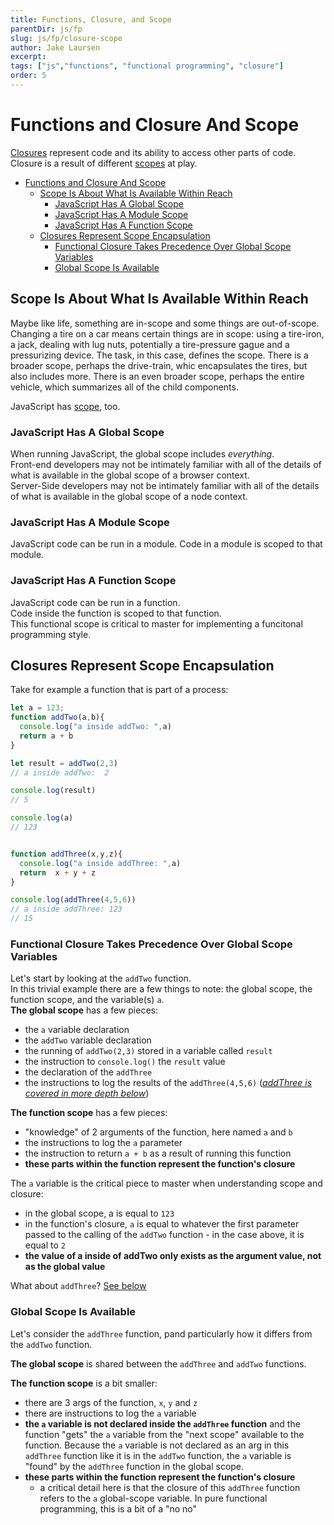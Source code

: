 ```yaml
---
title: Functions, Closure, and Scope
parentDir: js/fp
slug: js/fp/closure-scope
author: Jake Laursen
excerpt: 
tags: ["js","functions", "functional programming", "closure"]
order: 5
---
```


# Functions and Closure And Scope
[Closures](https://developer.mozilla.org/en-US/docs/Web/JavaScript/Closures) represent code and its ability to access other parts of code. Closure is a result of different [scopes](https://developer.mozilla.org/en-US/docs/Web/JavaScript/Closures#closure_scope_chain) at play.   

- [Functions and Closure And Scope](#functions-and-closure-and-scope)
  - [Scope Is About What Is Available Within Reach](#scope-is-about-what-is-available-within-reach)
    - [JavaScript Has A Global Scope](#javascript-has-a-global-scope)
    - [JavaScript Has A Module Scope](#javascript-has-a-module-scope)
    - [JavaScript Has A Function Scope](#javascript-has-a-function-scope)
  - [Closures Represent Scope Encapsulation](#closures-represent-scope-encapsulation)
    - [Functional Closure Takes Precedence Over Global Scope Variables](#functional-closure-takes-precedence-over-global-scope-variables)
    - [Global Scope Is Available](#global-scope-is-available)

## Scope Is About What Is Available Within Reach
Maybe like life, something are in-scope and some things are out-of-scope.  
Changing a tire on a car means certain things are in scope: using a tire-iron, a jack, dealing with lug nuts, potentially a tire-pressure gague and a pressurizing device. The task, in this case, defines the scope. There is a broader scope, perhaps the drive-train, whic encapsulates the tires, but also includes more. There is an even broader scope, perhaps the entire vehicle, which summarizes all of the child components.   

JavaScript has [scope](https://developer.mozilla.org/en-US/docs/Glossary/Scope), too.  

### JavaScript Has A Global Scope
When running JavaScript, the global scope includes _everything_.  
Front-end developers may not be intimately familiar with all of the details of what is available in the global scope of a browser context.  
Server-Side developers may not be intimately familiar with all of the details of what is available in the global scope of a node context.  

### JavaScript Has A Module Scope
JavaScript code can be run in a module. Code in a module is scoped to that module.  

### JavaScript Has A Function Scope
JavaScript code can be run in a function.  
Code inside the function is scoped to that function.  
This functional scope is critical to master for implementing a funcitonal programming style.  

## Closures Represent Scope Encapsulation
Take for example a function that is part of a process:
```js
let a = 123;
function addTwo(a,b){ 
  console.log("a inside addTwo: ",a)
  return a + b
}

let result = addTwo(2,3)
// a inside addTwo:  2

console.log(result)
// 5

console.log(a)
// 123


function addThree(x,y,z){
  console.log("a inside addThree: ",a)
  return  x + y + z
}

console.log(addThree(4,5,6))
// a inside addThree: 123
// 15
```
### Functional Closure Takes Precedence Over Global Scope Variables
Let's start by looking at the `addTwo` function.  
In this trivial example there are a few things to note: the global scope, the function scope, and the variable(s) `a`.  
**The global scope** has a few pieces:
- the `a` variable declaration
- the `addTwo` variable declaration
- the running of `addTwo(2,3)` stored in a variable called `result`
- the instruction to `console.log()` the `result` value  
- the declaration of the `addThree`
- the instructions to log the results of the `addThree(4,5,6)` (_[addThree is covered in more depth below](#global-scope-is-available)_)

**The function scope** has a few pieces:
- "knowledge" of 2 arguments of the function, here named `a` and `b`
- the instructions to log the `a` parameter
- the instruction to return `a + b` as a result of running this function
- **these parts within the function represent the function's closure**   

The `a` variable is the critical piece to master when understanding scope and closure:
- in the global scope, a is equal to `123`
- in the function's closure, `a` is equal to whatever the first parameter passed to the calling of the `addTwo` function - in the case above, it is equal to `2`
- **the value of a inside of addTwo only exists as the argument value, not as the global value**  

What about `addThree`? [See below](#global-scope-is-available)

### Global Scope Is Available 
Let's consider the `addThree` function, pand particularly how it differs from the `addTwo` function.  

**The global scope** is shared between the `addThree` and `addTwo` functions.  

**The function scope** is a bit smaller:
- there are 3 args of the function, `x`, `y` and `z`
- there are instructions to log the `a` variable
- **the `a` variable is not declared inside the `addThree` function** and the function "gets" the `a` variable from the "next scope" available to the function. Because the `a` variable is not declared as an arg in this `addThree` function like it is in the `addTwo` function, the `a` variable is "found" by the `addThree` function in the global scope.
- **these parts within the function represent the function's closure** 
  - a critical detail here is that the closure of this `addThree` function refers to the `a` global-scope variable. In pure functional programming, this is a bit of a "no no"
